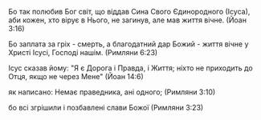 Бо так полюбив Бог світ, що віддав Сина Свого Єдинородного (Ісуса), аби кожен, хто вірує в Нього, не загинув, але мав життя вічне. (Йоан 3:16)

Бо заплата за гріх - смерть, а благодатний дар Божий - життя вічне у Христі Ісусі, Господі нашім. (Римляни 6:23)

Ісус сказав йому: "Я є Дорога і Правда, і Життя; ніхто не приходить до Отця, якщо не через Мене" (Йоан 14:6)

як написано: Немає праведника, ані одного; (Римляни 3:10)

бо всі згрішили і позбавлені слави Божої (Римляни 3:23)
